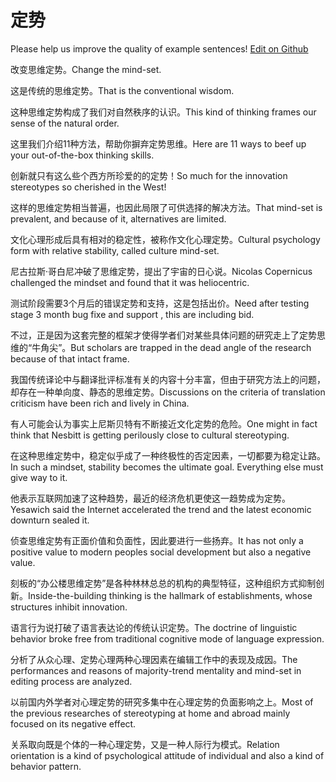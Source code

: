 # 定势

Please help us improve the quality of example sentences! [Edit on Github](https://github.com/jiyushe/jiyu-example-sentence-source/blob/main/chinese/dingshi.md)

<p><span class="chinese">改变思维定势。</span><span class="english">Change the mind-set.</span></p>

<p><span class="chinese">这是传统的思维定势。</span><span class="english">That is the conventional wisdom.</span></p>

<p><span class="chinese">这种思维定势构成了我们对自然秩序的认识。</span><span class="english">This kind of thinking frames our sense of the natural order.</span></p>

<p><span class="chinese">这里我们介绍11种方法，帮助你摒弃定势思维。</span><span class="english">Here are 11 ways to beef up your out-of-the-box thinking skills.</span></p>

<p><span class="chinese">创新就只有这么些个西方所珍爱的的定势！</span><span class="english">So much for the innovation stereotypes so cherished in the West!</span></p>

<p><span class="chinese">这样的思维定势相当普遍，也因此局限了可供选择的解决方法。</span><span class="english">That mind-set is prevalent, and because of it, alternatives are limited.</span></p>

<p><span class="chinese">文化心理形成后具有相对的稳定性，被称作文化心理定势。</span><span class="english">Cultural psychology form with relative stability, called culture mind-set.</span></p>

<p><span class="chinese">尼古拉斯·哥白尼冲破了思维定势，提出了宇宙的日心说。</span><span class="english">Nicolas Copernicus challenged the mindset and found that it was heliocentric.</span></p>

<p><span class="chinese">测试阶段需要3个月后的错误定势和支持，这是包括出价。</span><span class="english">Need after testing stage 3 month bug fixe and support , this are including bid.</span></p>

<p><span class="chinese">不过，正是因为这套完整的框架才使得学者们对某些具体问题的研究走上了定势思维的“牛角尖”。</span><span class="english">But scholars are trapped in the dead angle of the research because of that intact frame.</span></p>

<p><span class="chinese">我国传统译论中与翻译批评标准有关的内容十分丰富，但由于研究方法上的问题，却存在一种单向度、静态的思维定势。</span><span class="english">Discussions on the criteria of translation criticism have been rich and lively in China.</span></p>

<p><span class="chinese">有人可能会认为事实上尼斯贝特有不断接近文化定势的危险。</span><span class="english">One might in fact think that Nesbitt is getting perilously close to cultural stereotyping.</span></p>

<p><span class="chinese">在这种思维定势中，稳定似乎成了一种终极性的否定因素，一切都要为稳定让路。</span><span class="english">In such a mindset, stability becomes the ultimate goal. Everything else must give way to it.</span></p>

<p><span class="chinese">他表示互联网加速了这种趋势，最近的经济危机更使这一趋势成为定势。</span><span class="english">Yesawich said the Internet accelerated the trend and the latest economic downturn sealed it.</span></p>

<p><span class="chinese">侦查思维定势有正面价值和负面性，因此要进行一些扬弃。</span><span class="english">It has not only a positive value to modern peoples social development but also a negative value.</span></p>

<p><span class="chinese">刻板的“办公楼思维定势”是各种林林总总的机构的典型特征，这种组织方式抑制创新。</span><span class="english">Inside-the-building thinking is the hallmark of establishments, whose structures inhibit innovation.</span></p>

<p><span class="chinese">语言行为说打破了语言表达论的传统认识定势。</span><span class="english">The doctrine of linguistic behavior broke free from traditional cognitive mode of language expression.</span></p>

<p><span class="chinese">分析了从众心理、定势心理两种心理因素在编辑工作中的表现及成因。</span><span class="english">The performances and reasons of majority-trend mentality and mind-set in editing process are analyzed.</span></p>

<p><span class="chinese">以前国内外学者对心理定势的研究多集中在心理定势的负面影响之上。</span><span class="english">Most of the previous researches of stereotyping at home and abroad mainly focused on its negative effect.</span></p>

<p><span class="chinese">关系取向既是个体的一种心理定势，又是一种人际行为模式。</span><span class="english">Relation orientation is a kind of psychological attitude of individual and also a kind of behavior pattern.</span></p>

